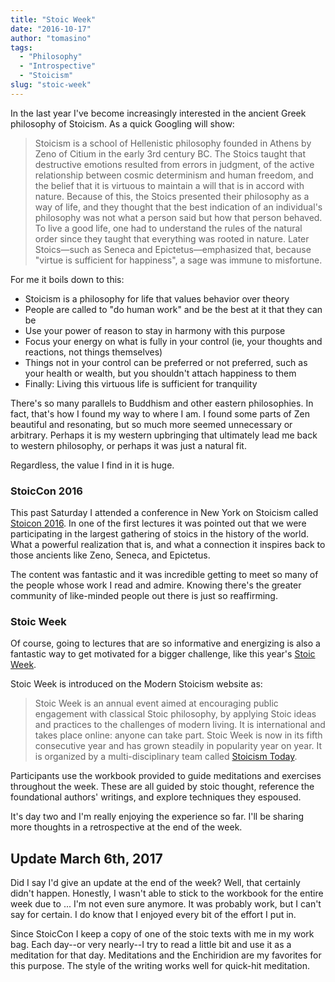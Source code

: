 ```yaml
---
title: "Stoic Week"
date: "2016-10-17"
author: "tomasino"
tags:
  - "Philosophy"
  - "Introspective"
  - "Stoicism"
slug: "stoic-week"
---
```


In the last year I've become increasingly interested in the ancient Greek philosophy of Stoicism. As a quick Googling will show:

> Stoicism is a school of Hellenistic philosophy founded in Athens by Zeno of Citium in the early 3rd century BC. The Stoics taught that destructive emotions resulted from errors in judgment, of the active relationship between cosmic determinism and human freedom, and the belief that it is virtuous to maintain a will that is in accord with nature. Because of this, the Stoics presented their philosophy as a way of life, and they thought that the best indication of an individual's philosophy was not what a person said but how that person behaved. To live a good life, one had to understand the rules of the natural order since they taught that everything was rooted in nature. Later Stoics—such as Seneca and Epictetus—emphasized that, because "virtue is sufficient for happiness", a sage was immune to misfortune.

For me it boils down to this:

- Stoicism is a philosophy for life that values behavior over theory
- People are called to "do human work" and be the best at it that they can be
- Use your power of reason to stay in harmony with this purpose
- Focus your energy on what is fully in your control (ie, your thoughts and reactions, not things themselves)
- Things not in your control can be preferred or not preferred, such as your health or wealth, but you shouldn't attach happiness to them
- Finally: Living this virtuous life is sufficient for tranquility

There's so many parallels to Buddhism and other eastern philosophies. In fact, that's how I found my way to where I am. I found some parts of Zen beautiful and resonating, but so much more seemed unnecessary or arbitrary. Perhaps it is my western upbringing that ultimately lead me back to western philosophy, or perhaps it was just a natural fit.

Regardless, the value I find in it is huge.

### StoicCon 2016

This past Saturday I attended a conference in New York on Stoicism called [Stoicon 2016][]. In one of the first lectures it was pointed out that we were participating in the largest gathering of stoics in the history of the world. What a powerful realization that is, and what a connection it inspires back to those ancients like Zeno, Seneca, and Epictetus.

The content was fantastic and it was incredible getting to meet so many of the people whose work I read and admire. Knowing there's the greater community of like-minded people out there is just so reaffirming.

### Stoic Week

Of course, going to lectures that are so informative and energizing is also a fantastic way to get motivated for a bigger challenge, like this year's [Stoic Week][].

Stoic Week is introduced on the Modern Stoicism website as:

> Stoic Week is an annual event aimed at encouraging public engagement with classical Stoic philosophy, by applying Stoic ideas and practices to the challenges of modern living. It is international and takes place online: anyone can take part.  Stoic Week is now in its fifth consecutive year and has grown steadily in popularity year on year. It is organized by a multi-disciplinary team called [Stoicism Today][].

Participants use the workbook provided to guide meditations and exercises throughout the week. These are all guided by stoic thought, reference the foundational authors' writings, and explore techniques they espoused.

It's day two and I'm really enjoying the experience so far. I'll be sharing more thoughts in a retrospective at the end of the week.

## Update March 6th, 2017

Did I say I'd give an update at the end of the week? Well, that certainly didn't happen. Honestly, I wasn't able to stick to the workbook for the entire week due to ... I'm not even sure anymore. It was probably work, but I can't say for certain. I do know that I enjoyed every bit of the effort I put in.

Since StoicCon I keep a copy of one of the stoic texts with me in my work bag. Each day--or very nearly--I try to read a little bit and use it as a meditation for that day. Meditations and the Enchiridion are my favorites for this purpose. The style of the writing works well for quick-hit meditation.

  [Stoic Week]: http://modernstoicism.com/
    "Stoic Week"
  [Stoicon 2016]: https://howtobeastoic.wordpress.com/stoicon/
    "Stoicon 2016"
  [Stoicism Today]: http://blogs.exeter.ac.uk/stoicismtoday/about/
    "Stoicism Today"
